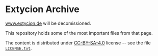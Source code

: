 # Extycion Archive

www.extycion.de will be decomissioned.

This repository holds some of the most important files from that page.

The content is distributed under
[CC-BY-SA-4.0](https://creativecommons.org/licenses/by-sa/4.0/)
license -- see the file
[`LICENSE.txt`](LICENSE.txt).
